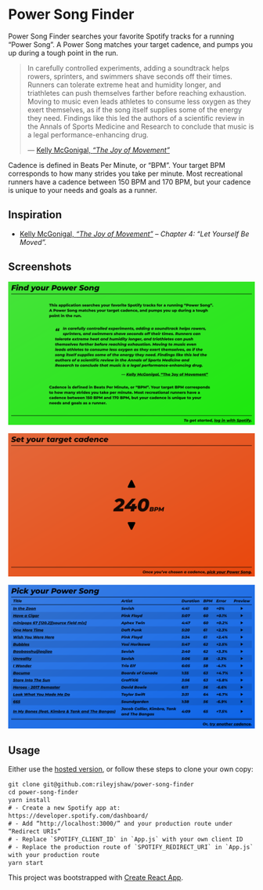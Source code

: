 # Power Song Finder

Power Song Finder searches your favorite Spotify tracks for a running “Power Song”. A Power Song matches your target cadence, and pumps you up during a tough point in the run.

> In carefully controlled experiments, adding a soundtrack helps rowers, sprinters, and swimmers shave seconds off their times. Runners can tolerate extreme heat and humidity longer, and triathletes can push themselves farther before reaching exhaustion. Moving to music even leads athletes to consume less oxygen as they exert themselves, as if the song itself supplies some of the energy they need. Findings like this led the authors of a scientific review in the Annals of Sports Medicine and Research to conclude that music is a legal performance-enhancing drug.
>
> — [Kelly McGonigal, _“The Joy of Movement”_](https://www.penguinrandomhouse.com/books/564895/the-joy-of-movement-by-kelly-mcgonigal/)

Cadence is defined in Beats Per Minute, or “BPM”. Your target BPM corresponds to how many strides you take per minute. Most recreational runners have a cadence between 150 BPM and 170 BPM, but your cadence is unique to your needs and goals as a runner.

## Inspiration

- [Kelly McGonigal, _“The Joy of Movement”_](https://www.penguinrandomhouse.com/books/564895/the-joy-of-movement-by-kelly-mcgonigal/) – _Chapter 4: “Let Yourself Be Moved”._

## Screenshots

![Screen 1: Find your Power Song](screenshots/screen_1.png?raw=true "Screen 1: Find your Power Song")

![Screen 2: Set your target cadence](screenshots/screen_2.png?raw=true "Screen 2: Set your target cadence")

![Screen 3: Pick your Power Song](screenshots/screen_3.png?raw=true "Screen 3: Pick your Power Song")

## Usage

Either use the [hosted version](https://rileyjshaw.com/power-song-finder), or follow these steps to clone your own copy:

```
git clone git@github.com:rileyjshaw/power-song-finder
cd power-song-finder
yarn install
# - Create a new Spotify app at: https://developer.spotify.com/dashboard/
# - Add “http://localhost:3000/” and your production route under “Redirect URIs”
# - Replace `SPOTIFY_CLIENT_ID` in `App.js` with your own client ID
# - Replace the production route of `SPOTIFY_REDIRECT_URI` in `App.js` with your production route
yarn start
```

This project was bootstrapped with [Create React App](https://github.com/facebook/create-react-app).
